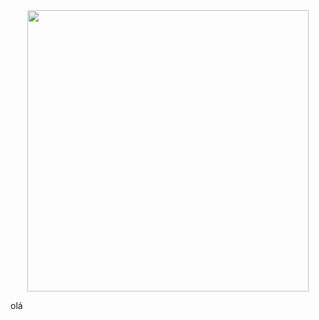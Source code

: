 

<div align="center"> 
  <img src="https://user-images.githubusercontent.com/129331321/228703502-e7cf2ab9-8962-4128-bfe6-3bad3809a168.png" width="450px" />
  </div>
  
  

olá
